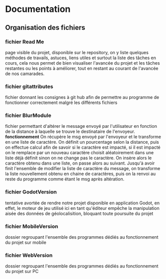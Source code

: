 # Documentation

## Organisation des fichiers

### fichier Read Me
page visible du projet, disponible sur le repository, on y liste quelques méthodes de travails, astuces, liens utiles et surtout la liste des tâches en cours, cela nous permet de bien visualiser l'avancée du projet et les tâches restantes ou les points à améliorer, tout en restant au courant de l'avancée de nos camarades.

### fichier gitattributes
fichier donnant les consignes à git hub afin de permettre au programme de fonctionner correctement malgré les différents fichiers

### fichier BlurModule
fichier permettant d'altérer le message envoyé par l'utilisateur en fonction de la distance à laquelle se trouve le destinataire de l'envoyeur. **fonctionnement**
On récupère le msg envoyé par l'envoyeur et le transforme en une liste de caractère. On définit un pourcentage selon la distance, puis on effectue calcul afin de savoir si le caractère est impacté, si il est impacté on le remplace par un nouveau caractère choisit aléatoirement  dans une liste déjà définit sinon on ne change pas le caractère. On insère alors le caractère obtenu dans une liste, on passe alors au suivant. Jusqu'à avoir finit l'ensemble de modifier la liste de caractère du message, on transforme la liste nouvellement obtenu en chaine de caractères, puis on la renvoi au reste du programme comme étant le msg après altération.

### fichier GodotVersion
tentative avortée de rendre notre projet disponible en application Godot, en effet, le moteur de jeu utilisé ici en tant qu'éditeur empêche la manipulation aisée des données de géolocalisition, bloquant toute poursuite du projet

### fichier MobileVersion
dossier regroupant l'ensemble des programmes dédiés au fonctionnement du projet sur mobile

### fichier WebVersion
dossier regroupant l'ensemble des programmes dédiés au fonctionnement du projet sur PC